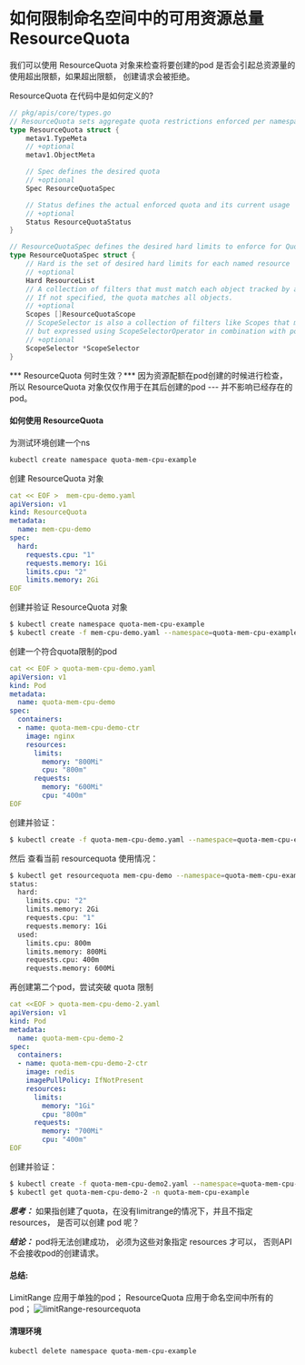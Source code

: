 # 如何限制命名空间中的可用资源总量 ResourceQuota

我们可以使用 ResourceQuota 对象来检查将要创建的pod 是否会引起总资源量的使用超出限额，如果超出限额， 创建请求会被拒绝。

ResourceQuota 在代码中是如何定义的?
```go
// pkg/apis/core/types.go
// ResourceQuota sets aggregate quota restrictions enforced per namespace
type ResourceQuota struct {
	metav1.TypeMeta
	// +optional
	metav1.ObjectMeta

	// Spec defines the desired quota
	// +optional
	Spec ResourceQuotaSpec

	// Status defines the actual enforced quota and its current usage
	// +optional
	Status ResourceQuotaStatus
}

// ResourceQuotaSpec defines the desired hard limits to enforce for Quota
type ResourceQuotaSpec struct {
	// Hard is the set of desired hard limits for each named resource
	// +optional
	Hard ResourceList
	// A collection of filters that must match each object tracked by a quota.
	// If not specified, the quota matches all objects.
	// +optional
	Scopes []ResourceQuotaScope
	// ScopeSelector is also a collection of filters like Scopes that must match each object tracked by a quota
	// but expressed using ScopeSelectorOperator in combination with possible values.
	// +optional
	ScopeSelector *ScopeSelector
}
```

*** ResourceQuota 何时生效？***
因为资源配额在pod创建的时候进行检查， 所以 ResourceQuota 对象仅仅作用于在其后创建的pod --- 并不影响已经存在的pod。

#### 如何使用 ResourceQuota
为测试环境创建一个ns
```bash
kubectl create namespace quota-mem-cpu-example
```

创建 ResourceQuota 对象
```yaml
cat << EOF >  mem-cpu-demo.yaml
apiVersion: v1
kind: ResourceQuota
metadata:
  name: mem-cpu-demo
spec:
  hard:
    requests.cpu: "1"
    requests.memory: 1Gi
    limits.cpu: "2"
    limits.memory: 2Gi
EOF    
```
创建并验证 ResourceQuota 对象
```bash
$ kubectl create namespace quota-mem-cpu-example
$ kubectl create -f mem-cpu-demo.yaml --namespace=quota-mem-cpu-example
```

创建一个符合quota限制的pod
```yaml
cat << EOF > quota-mem-cpu-demo.yaml
apiVersion: v1
kind: Pod
metadata:
  name: quota-mem-cpu-demo
spec:
  containers:
  - name: quota-mem-cpu-demo-ctr
    image: nginx
    resources:
      limits:
        memory: "800Mi"
        cpu: "800m"
      requests:
        memory: "600Mi"
        cpu: "400m"
EOF
```
创建并验证：
```bash
$ kubectl create -f quota-mem-cpu-demo.yaml --namespace=quota-mem-cpu-example
```
然后 查看当前 resourcequota 使用情况：
```bash
$ kubectl get resourcequota mem-cpu-demo --namespace=quota-mem-cpu-example --output=yaml
status:
  hard:
    limits.cpu: "2"
    limits.memory: 2Gi
    requests.cpu: "1"
    requests.memory: 1Gi
  used:
    limits.cpu: 800m
    limits.memory: 800Mi
    requests.cpu: 400m
    requests.memory: 600Mi
```

再创建第二个pod，尝试突破 quota 限制
```yaml
cat <<EOF > quota-mem-cpu-demo-2.yaml
apiVersion: v1
kind: Pod
metadata:
  name: quota-mem-cpu-demo-2
spec:
  containers:
  - name: quota-mem-cpu-demo-2-ctr
    image: redis
	imagePullPolicy: IfNotPresent
    resources:
      limits:
        memory: "1Gi"
        cpu: "800m"      
      requests:
        memory: "700Mi"
        cpu: "400m"
EOF	
```
创建并验证：
```bash
$ kubectl create -f quota-mem-cpu-demo2.yaml --namespace=quota-mem-cpu-example
$ kubectl get quota-mem-cpu-demo-2 -n quota-mem-cpu-example
```

***思考：***
如果指创建了quota，在没有limitrange的情况下，并且不指定 resources， 是否可以创建 pod 呢？

***结论：***
pod将无法创建成功， 必须为这些对象指定 resources 才可以， 否则API 不会接收pod的创建请求。

#### 总结:
LimitRange 应用于单独的pod； ResourceQuota 应用于命名空间中所有的pod；
![limitRange-resourcequota](../images/limitRange-vs-resourcequota.png)

#### 清理环境
```bash
kubectl delete namespace quota-mem-cpu-example
```
